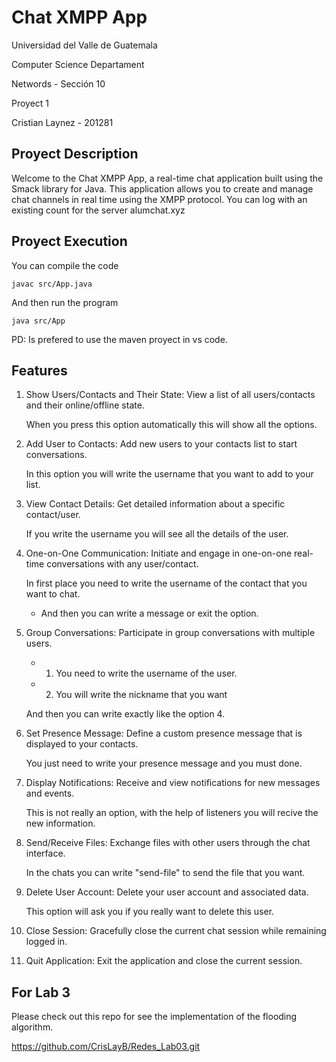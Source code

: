 # Chat XMPP App

Universidad del Valle de Guatemala

Computer Science Departament

Networds - Sección 10

Proyect 1

Cristian Laynez - 201281

## Proyect Description

Welcome to the Chat XMPP App, a real-time chat application built using the Smack library for Java. This application allows you to create and manage chat channels in real time using the XMPP protocol. You can log with an existing count for the server alumchat.xyz

## Proyect Execution

You can compile the code

```
javac src/App.java
```

And then run the program

```
java src/App
```

PD: Is prefered to use the maven proyect in vs code.

## Features

1. Show Users/Contacts and Their State: View a list of all users/contacts and their online/offline state.

    When you press this option automatically this will show all the options.

2. Add User to Contacts: Add new users to your contacts list to start conversations.

    In this option you will write the username that you want to add to your list.

3. View Contact Details: Get detailed information about a specific contact/user.

    If you write the username you will see all the details of the user.

4. One-on-One Communication: Initiate and engage in one-on-one real-time conversations with any user/contact.

    In first place you need to write the username of the contact that you want to chat.

    - And then you can write a message or exit the option.

5. Group Conversations: Participate in group conversations with multiple users.

    - 1. You need to write the username of the user.
    - 2. You will write the nickname that you want

    And then you can write exactly like the option 4.

6. Set Presence Message: Define a custom presence message that is displayed to your contacts.

    You just need to write your presence message and you must done.

7. Display Notifications: Receive and view notifications for new messages and events.

    This is not really an option, with the help of listeners you will recive the new information.

8. Send/Receive Files: Exchange files with other users through the chat interface.

    In the chats you can write "send-file" to send the file that you want.

9. Delete User Account: Delete your user account and associated data.

    This option will ask you if you really want to delete this user.

10. Close Session: Gracefully close the current chat session while remaining logged in.
    
11. Quit Application: Exit the application and close the current session.

## For Lab 3

Please check out this repo for see the implementation of the flooding algorithm.

https://github.com/CrisLayB/Redes_Lab03.git
